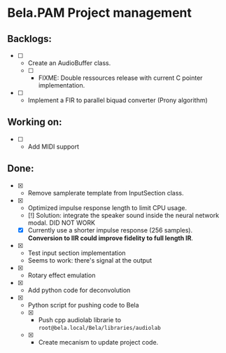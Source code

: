 # Bela.PAM Project management

## Backlogs:

- [ ] - Create an AudioBuffer class.
  - [ ] - FIXME: Double ressources release with current C pointer implementation.
- [ ] - Implement a FIR to parallel biquad converter (Prony algorithm)

## Working on:

- [ ] - Add MIDI support

## Done:

- [x] - Remove samplerate template from InputSection class.
- [x] - Optimized impulse response length to limit CPU usage.
  - [!] Solution: integrate the speaker sound inside the neural network modal. DID NOT WORK
  - [x] Currently use a shorter impulse response (256 samples). **Conversion to IIR could improve fidelity to full length IR**.
- [x] - Test input section implementation
  - Seems to work: there's signal at the output
- [x] - Rotary effect emulation
- [x] - Add python code for deconvolution
- [x] - Python script for pushing code to Bela
  - [x] - Push cpp audiolab librarie to `root@bela.local/Bela/libraries/audiolab`
  - [x] - Create mecanism to update project code.